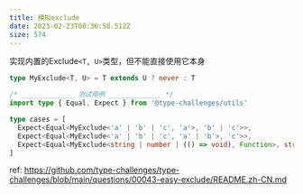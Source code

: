 ```yaml
---
title: 模拟exclude
date: 2023-02-23T08:36:58.512Z
size: 574
---
```

实现内置的Exclude`<T, U>`类型，但不能直接使用它本身

```ts
type MyExclude<T, U> = T extends U ? never : T

/* _____________ 测试用例 _____________ */
import type { Equal, Expect } from '@type-challenges/utils'

type cases = [
  Expect<Equal<MyExclude<'a' | 'b' | 'c', 'a'>, 'b' | 'c'>>,
  Expect<Equal<MyExclude<'a' | 'b' | 'c', 'a' | 'b'>, 'c'>>,
  Expect<Equal<MyExclude<string | number | (() => void), Function>, string |number>>,
]
```


ref:
https://github.com/type-challenges/type-challenges/blob/main/questions/00043-easy-exclude/README.zh-CN.md
